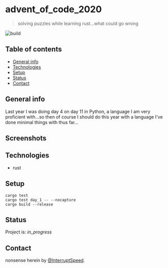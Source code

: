 # advent_of_code_2020
> solving puzzles while learning rust...what could go wrong

![build](https://github.com/InterruptSpeed/advent_of_code_2020/workflows/build_and_test/badge.svg)

## Table of contents
* [General info](#general-info)
* [Technologies](#technologies)
* [Setup](#setup)
* [Status](#status)
* [Contact](#contact)

## General info
Last year I was doing day 4 on day 11 in Python, a language I am very proficient with...so then of course I should do this year with a language I've done minimal things with thus far...

## Screenshots

## Technologies
* rust 

## Setup
```
cargo test
cargo test day_1 -- --nocapture
cargo build --release
```

## Status
Project is: _in_progress_

## Contact
nonsense herein by [@InterruptSpeed](https://github.com/InterruptSpeed/).
